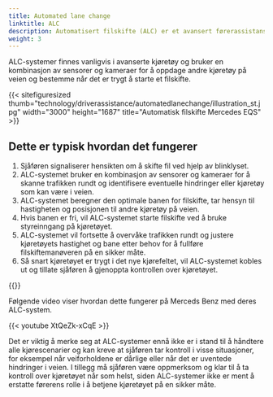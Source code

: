 ```yaml
---
title: Automated lane change
linktitle: ALC
description: Automatisert filskifte (ALC) er et avansert førerassistansesystem (ADAS) som er utformet for å tillate et kjøretøy å skifte fil på egen hånd, uten at føreren trenger å styre kjøretøyet eller ta manuell kontroll.
weight: 3
---
```

<!-- markdownlint-disable MD033 -->

ALC-systemer finnes vanligvis i avanserte kjøretøy og bruker en kombinasjon av sensorer og kameraer for å oppdage andre kjøretøy på veien og bestemme når det er trygt å starte et filskifte.

{{< sitefiguresized thumb="technology/driverassistance/automatedlanechange/illustration_st.jpg" width="3000" height="1687" title="Automatisk filskifte Mercedes EQS" >}}

## Dette er typisk hvordan det fungerer

1. Sjåføren signaliserer hensikten om å skifte fil ved hjelp av blinklyset.
2. ALC-systemet bruker en kombinasjon av sensorer og kameraer for å skanne trafikken rundt og identifisere eventuelle hindringer eller kjøretøy som kan være i veien.
3. ALC-systemet beregner den optimale banen for filskifte, tar hensyn til hastigheten og posisjonen til andre kjøretøy på veien.
4. Hvis banen er fri, vil ALC-systemet starte filskifte ved å bruke styreinngang på kjøretøyet.
5. ALC-systemet vil fortsette å overvåke trafikken rundt og justere kjøretøyets hastighet og bane etter behov for å fullføre filskiftemanøveren på en sikker måte.
6. Så snart kjøretøyet er trygt i det nye kjørefeltet, vil ALC-systemet kobles ut og tillate sjåføren å gjenoppta kontrollen over kjøretøyet.

{{<evkxdisplayaddarticle />}}

Følgende video viser hvordan dette fungerer på Merceds Benz med deres ALC-system.

{{< youtube XtQeZk-xCqE >}}

Det er viktig å merke seg at ALC-systemer ennå ikke er i stand til å håndtere alle kjørescenarier og kan kreve at sjåføren tar kontroll i visse situasjoner, for eksempel når veiforholdene er dårlige eller når det er uventede hindringer i veien. I tillegg må sjåføren være oppmerksom og klar til å ta kontroll over kjøretøyet når som helst, siden ALC-systemer ikke er ment å erstatte førerens rolle i å betjene kjøretøyet på en sikker måte.
 